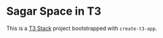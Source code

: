 # Sagar Space in T3

This is a [T3 Stack](https://create.t3.gg/) project bootstrapped with `create-t3-app`.

